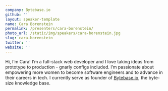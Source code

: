 ```yaml
---
company: Bytebase.io
github: ''
layout: speaker-template
name: Cara Borenstein
permalink: /presenters/cara-borenstein/
photo_url: /static/img/speakers/cara-borenstein.jpg
slug: cara-borenstein
twitter: ''
website: ''
---
```


Hi, I’m Cara! I’m a full-stack web developer and I love taking ideas from prototype to production - gnarly configs included. I’m passionate about empowering more women to become software engineers and to advance in their careers in tech. I currently serve as founder of [Bytebase.io](https://bytebase.io/), the byte-size knowledge base.
